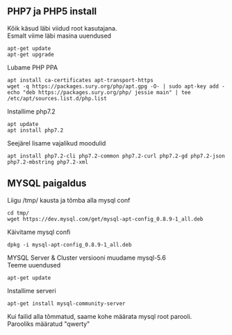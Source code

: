 ## PHP7 ja PHP5 install
Kõik käsud läbi viidud root kasutajana.  
Esmalt viime läbi masina uuendused
```
apt-get update
apt-get upgrade
```
Lubame PHP PPA
```
apt install ca-certificates apt-transport-https 
wget -q https://packages.sury.org/php/apt.gpg -O- | sudo apt-key add -
echo "deb https://packages.sury.org/php/ jessie main" | tee /etc/apt/sources.list.d/php.list
```
Installime php7.2
```
apt update
apt install php7.2
```
Seejärel lisame vajalikud moodulid
```
apt install php7.2-cli php7.2-common php7.2-curl php7.2-gd php7.2-json php7.2-mbstring php7.2-xml
```
## MYSQL paigaldus
Liigu /tmp/ kausta ja tõmba alla mysql conf
```
cd tmp/
wget https://dev.mysql.com/get/mysql-apt-config_0.8.9-1_all.deb
```
Käivitame mysql confi
```
dpkg -i mysql-apt-config_0.8.9-1_all.deb
```
MYSQL Server & Cluster versiooni muudame mysql-5.6  
Teeme uuendused
```
apt-get update
```
Installime serveri
```
apt-get install mysql-community-server
```
Kui failid alla tõmmatud, saame kohe määrata mysql root parooli.  
Parooliks määratud "qwerty"
